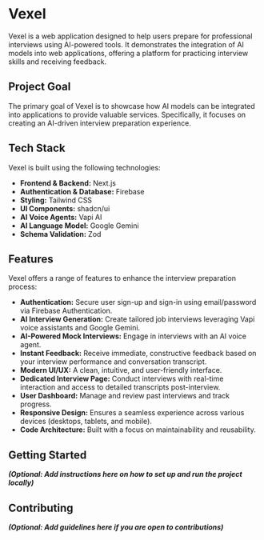 # Vexel

Vexel is a web application designed to help users prepare for professional interviews using AI-powered tools. It demonstrates the integration of AI models into web applications, offering a platform for practicing interview skills and receiving feedback.

## Project Goal

The primary goal of Vexel is to showcase how AI models can be integrated into applications to provide valuable services. Specifically, it focuses on creating an AI-driven interview preparation experience.

## Tech Stack

Vexel is built using the following technologies:

*   **Frontend & Backend:** Next.js
*   **Authentication & Database:** Firebase
*   **Styling:** Tailwind CSS
*   **UI Components:** shadcn/ui
*   **AI Voice Agents:** Vapi AI
*   **AI Language Model:** Google Gemini
*   **Schema Validation:** Zod

## Features

Vexel offers a range of features to enhance the interview preparation process:

*   **Authentication:** Secure user sign-up and sign-in using email/password via Firebase Authentication.
*   **AI Interview Generation:** Create tailored job interviews leveraging Vapi voice assistants and Google Gemini.
*   **AI-Powered Mock Interviews:** Engage in interviews with an AI voice agent.
*   **Instant Feedback:** Receive immediate, constructive feedback based on your interview performance and conversation transcript.
*   **Modern UI/UX:** A clean, intuitive, and user-friendly interface.
*   **Dedicated Interview Page:** Conduct interviews with real-time interaction and access to detailed transcripts post-interview.
*   **User Dashboard:** Manage and review past interviews and track progress.
*   **Responsive Design:** Ensures a seamless experience across various devices (desktops, tablets, and mobile).
*   **Code Architecture:** Built with a focus on maintainability and reusability.

## Getting Started

_**(Optional: Add instructions here on how to set up and run the project locally)**_

## Contributing

_**(Optional: Add guidelines here if you are open to contributions)**_
